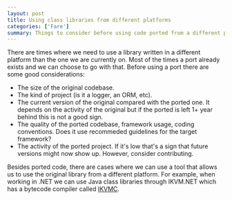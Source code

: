 ```yaml
---
layout: post
title: Using class libraries from different platforms
categories: ['Fare']
summary: Things to consider before using code ported from a different platform.
---
```


<p>There are times where we need to use a library written in a different platform than the one we are currently on.&#0160;Most of the times a port already exists and we can choose to go with that.&#0160;Before using a port there are some good considerations:</p>
<ul>
<li>The size of the original codebase.</li>
<li>The kind of project (is it a logger, an&#0160;ORM, etc).</li>
<li>The current version of the original compared with the ported one. It depends on the activity of the original but if the ported is left 1+ year behind this is not a good sign.</li>
<li>The quality of the ported codebase,&#0160;framework usage, coding conventions. Does it use recommeded guidelines for the target framework?</li>
<li>The activity of the ported project. If it&#39;s low that&#39;s a sign that future versions might now show up. However, consider contributing.</li>
</ul>
<p>Besides ported code, there are cases where we can use a tool that allows us to use the original library from a different platform. For example, when working in .NET we can use Java class libraries through IKVM.NET which has a bytecode compiler called&#0160;<a href="http://www.ikvm.net/userguide/ikvmc.html" target="_blank" title="IKVM.NET Bytecode Compiler (ikvmc.exe)">IKVMC</a>.</p>

